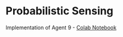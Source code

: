 # Probabilistic Sensing

Implementation of Agent 9 - [Colab Notebook](https://colab.research.google.com/drive/1avZLapDkG1E4wuJxdakABZGxdM8hWXMa?usp=sharing) 
